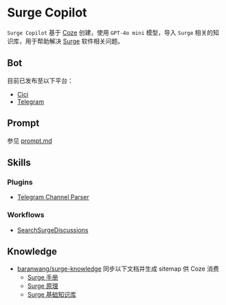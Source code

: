 # Surge Copilot

`Surge Copilot` 基于 [Coze](https://www.coze.com/) 创建，使用 `GPT-4o mini` 模型，导入 `Surge` 相关的知识库，用于帮助解决 [Surge](https://nssurge.com) 软件相关问题。

## Bot

目前已发布至以下平台：

- [Cici](https://ciciai.com/bot/RIOuXtsr)
- [Telegram](https://t.me/surge_copilot_bot)

## Prompt

参见 [prompt.md](./prompt.md)

## Skills

### Plugins

- [Telegram Channel Parser](https://coze.com/store/plugin/7350348829092380677)

### Workflows

- [SearchSurgeDiscussions](https://coze.com/store/workflow/7400600422458621959)

## Knowledge

- [baranwang/surge-knowledge](https://github.com/baranwang/surge-knowledge) 同步以下文档并生成 sitemap 供 Coze 消费
  - [Surge 手册](https://manual.nssurge.com/)
  - [Surge 原理](https://manual.nssurge.com/book/understanding-surge/en/)
  - [Surge 基础知识库](https://kb.nssurge.com/surge-knowledge-base)
